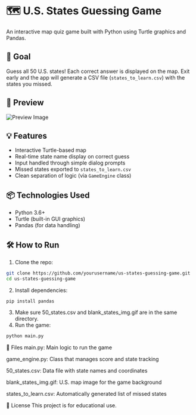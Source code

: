 # 🗺️ U.S. States Guessing Game

An interactive map quiz game built with Python using Turtle graphics and Pandas.

## 🎯 Goal

Guess all 50 U.S. states! Each correct answer is displayed on the map. Exit early and the app will generate a CSV file (`states_to_learn.csv`) with the states you missed.

## 📸 Preview

![Preview Image](./preview.png) <!-- Optional: Add a screenshot if you have one -->

## 💡 Features

- Interactive Turtle-based map
- Real-time state name display on correct guess
- Input handled through simple dialog prompts
- Missed states exported to `states_to_learn.csv`
- Clean separation of logic (via `GameEngine` class)

## 📦 Technologies Used

- Python 3.6+
- Turtle (built-in GUI graphics)
- Pandas (for data handling)

## 🛠️ How to Run

1. Clone the repo:
```bash
git clone https://github.com/yourusername/us-states-guessing-game.git
cd us-states-guessing-game
```

2. Install dependencies:
```
pip install pandas
```
3. Make sure 50_states.csv and blank_states_img.gif are in the same directory.
4. Run the game:
```bash
python main.py
```
📁 Files
main.py: Main logic to run the game

game_engine.py: Class that manages score and state tracking

50_states.csv: Data file with state names and coordinates

blank_states_img.gif: U.S. map image for the game background

states_to_learn.csv: Automatically generated list of missed states

📄 License
This project is for educational use.
